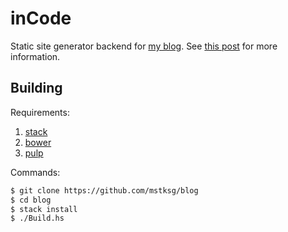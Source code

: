 inCode
======

Static site generator backend for [my blog][].  See [this post][hakyll-post]
for more information.

[my blog]: https://blog.jle.im
[hakyll-post]: https://blog.jle.im/entry/blog-rewrite-with-hakyll-and-purescript.html

Building
--------

Requirements:

1.  [stack][]
2.  [bower][]
3.  [pulp][]

[stack]: https://docs.haskellstack.org/en/stable/README/
[bower]: https://bower.io
[pulp]: https://github.com/bodil/pulp

Commands:

~~~bash
$ git clone https://github.com/mstksg/blog
$ cd blog
$ stack install
$ ./Build.hs
~~~
